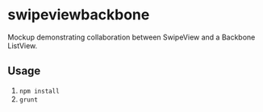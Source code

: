 # swipeviewbackbone
Mockup demonstrating collaboration between SwipeView and a Backbone ListView.

## Usage
1. ``npm install``
2. ``grunt``
